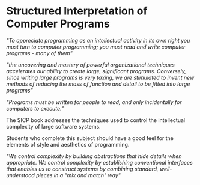 # Structured Interpretation of Computer Programs

*"To appreciate programming as an intellectual activity in its own right you must turn to computer programming; you must read and write computer programs - many of them"*

*"the uncovering and mastery of powerful organizational techniques accelerates our ability to create large, significant programs. Conversely, since writing large programs is very taxing, we are stimulated to invent new methods of reducing the mass of function and detail to be fitted into large programs"*

*"Programs must be written for people to read, and only incidentally for computers to execute."*

The SICP book addresses the techniques used to control the intellectual complexity of large software systems.

Students who complete this subject should have a good feel for the elements of style and aesthetics of programming.

*"We control complexity by building abstractions that hide details when appropriate. We control complexity by establishing conventional interfaces that enables us to construct systems by combining standard, well-understood pieces in a "mix and match" way"*